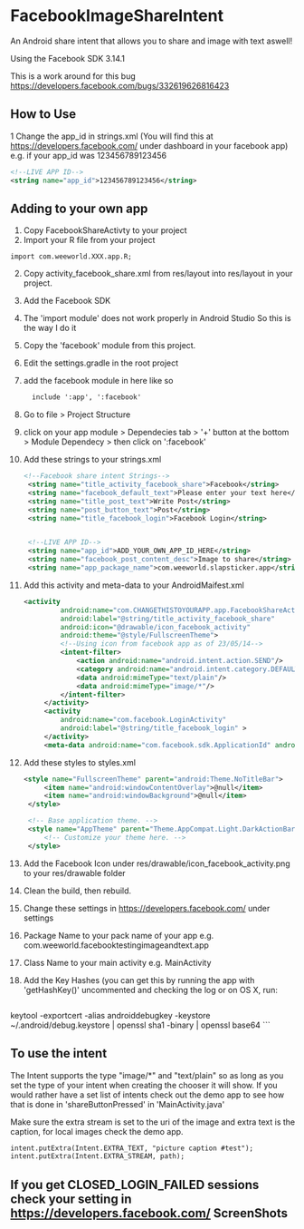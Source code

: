 FacebookImageShareIntent
========================

An Android share intent that allows you to share and image with text aswell! 

Using the Facebook SDK 3.14.1 

This is a work around for this bug https://developers.facebook.com/bugs/332619626816423

How to Use
----------
1 Change the app_id in strings.xml (You will find this at https://developers.facebook.com/ under dashboard in your facebook app)
e.g. if your app_id was 123456789123456
```xml
<!--LIVE APP ID-->
<string name="app_id">123456789123456</string>
```


Adding to your own app
----------------------
1. Copy FacebookShareActivty to your project
 1. Import your R file from your project
   ```
   import com.weeworld.XXX.app.R;
   ```
 2. Copy activity_facebook_share.xml from res/layout into res/layout in your project.
2. Add the Facebook SDK
 1. The 'import module' does not work properly in Android Studio So this is the way I do it
  1. Copy the 'facebook' module from this project.
  2. Edit the settings.gradle in the root project
   1. add the facebook module in here like so
      ```xml
        include ':app', ':facebook'
      ```

 2. Go to file > Project Structure
  1. click on your app module > Dependecies tab > '+' button at the bottom > Module Dependecy > then click on ':facebook'
 
3. Add these strings to your strings.xml
   ```xml
   <!--Facebook share intent Strings-->
    <string name="title_activity_facebook_share">Facebook</string>
    <string name="facebook_default_text">Please enter your text here</string>
    <string name="title_post_text">Write Post</string>
    <string name="post_button_text">Post</string>
    <string name="title_facebook_login">Facebook Login</string>


    <!--LIVE APP ID-->
    <string name="app_id">ADD_YOUR_OWN_APP_ID_HERE</string>
    <string name="facebook_post_content_desc">Image to share</string>
    <string name="app_package_name">com.weeworld.slapsticker.app</string>
    ```
    
4. Add this activity and meta-data to your AndroidMaifest.xml 
   ```xml
   <activity
            android:name="com.CHANGETHISTOYOURAPP.app.FacebookShareActivity"
            android:label="@string/title_activity_facebook_share"
            android:icon="@drawable/icon_facebook_activity"
            android:theme="@style/FullscreenTheme">
            <!--Using icon from facebook app as of 23/05/14-->
            <intent-filter>
                <action android:name="android.intent.action.SEND"/>
                <category android:name="android.intent.category.DEFAULT"/>
                <data android:mimeType="text/plain"/>
                <data android:mimeType="image/*"/>
            </intent-filter>
        </activity>
        <activity
            android:name="com.facebook.LoginActivity"
            android:label="@string/title_facebook_login" >
        </activity>
        <meta-data android:name="com.facebook.sdk.ApplicationId" android:value="@string/app_id"/>
   ```

5. Add these styles to styles.xml
   ```xml
   <style name="FullscreenTheme" parent="android:Theme.NoTitleBar">
        <item name="android:windowContentOverlay">@null</item>
        <item name="android:windowBackground">@null</item>
    </style>

    <!-- Base application theme. -->
    <style name="AppTheme" parent="Theme.AppCompat.Light.DarkActionBar">
        <!-- Customize your theme here. -->
    </style>
   ```
   
6. Add the Facebook Icon under res/drawable/icon_facebook_activity.png to your res/drawable folder
7. Clean the build, then rebuild.
8. Change these settings in https://developers.facebook.com/ under settings 
 1. Package Name to your pack name of your app e.g. com.weeworld.facebooktestingimageandtext.app 
 2. Class Name to your main activity e.g. MainActivity
 3. Add the Key Hashes (you can get this by running the app with 'getHashKey()' uncommented and checking the log or on OS X, run: 
    
    ```
 keytool -exportcert -alias androiddebugkey -keystore ~/.android/debug.keystore | openssl sha1 -binary | openssl base64
    ```

## To use the intent

The Intent supports the type "image/*" and "text/plain" so as long as you set the type of your intent when creating the chooser it will show. If you would rather have a set list of intents check out the demo app to see how that is done in 'shareButtonPressed' in 'MainActivity.java'

Make sure the extra stream is set to the uri of the image and extra text is the caption, for local images check the demo app.
```xml
intent.putExtra(Intent.EXTRA_TEXT, "picture caption #test");
intent.putExtra(Intent.EXTRA_STREAM, path);
```

If you get CLOSED_LOGIN_FAILED sessions check your setting in https://developers.facebook.com/
ScreenShots
-----------
